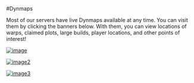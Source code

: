---
---
#Dynmaps

Most of our servers have live Dynmaps available at any time. You can visit them by clicking the banners below. With them, you can view locations of warps, claimed plots, large builds, player locations, and other points of interest!

[![image](/website-beta/media/Dynmap_PvE.png)](https://damnation.eu/dynmap/)

[![image2](/website-beta/media/Dynmap_Creative.png)](https://damnation.eu/creativemap/)

[![image3](/website-beta/media/Dynmap_Minigames.png)](https://damnation.eu/rcamap/)

